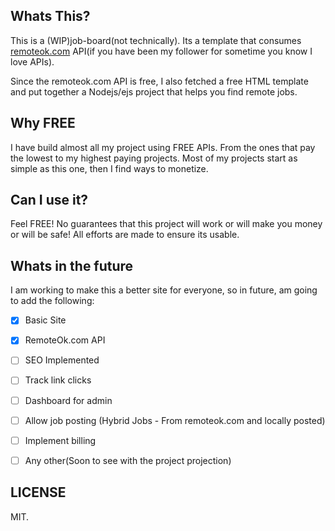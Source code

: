 ## Whats This?
This is a (WIP)job-board(not technically). Its a template that consumes [remoteok.com](remoteok.com) API(if you have been my follower for sometime you know I love APIs).

Since the remoteok.com API is free, I also fetched a free HTML template and put together a Nodejs/ejs project that helps you find remote jobs.

## Why FREE
I have build almost all my project using FREE APIs. From the ones that pay the lowest to my highest paying projects. Most of my projects start as simple as this one, then I  find ways to monetize.

## Can I use it?
Feel FREE! No guarantees that this project will work or will make you money or will be safe! All efforts are made to ensure its usable.

## Whats in the future
I am working to make this a better site for everyone, so in future, am going to add the following:
- [x] Basic Site
- [x] RemoteOk.com API
- [ ] SEO Implemented
- [ ] Track link clicks
- [ ] Dashboard for admin
- [ ] Allow job posting (Hybrid Jobs - From remoteok.com and locally posted)
- [ ] Implement billing
- [ ] Any other(Soon to see with the project projection)


## LICENSE
MIT. 